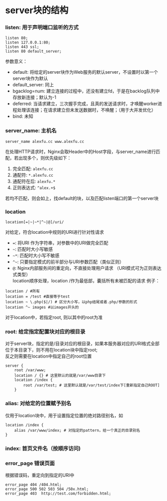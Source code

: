 # server块的结构

### listen: 用于声明端口监听的方式   
```lang=c
listen 80;
listen 127.0.0.1:80;
listen 443 ssl;
listen 80 default_server;
```
参数意义：
- default: 将给定的server块作为Web服务的默认server，不设置时以第一个server块作为默认
- default_server: 同上
- bgacklog=num: 建立连接的过程中，还没有建立fd，于是在backlog队列中存放新连接；默认为-1
- deferred: 当请求建立，三次握手完成，且真的发送请求时，才唤醒worker进程处理该连接；在请求建立但未发送数据时，不唤醒；（用于大并发优化）
- bind: 未知

### server_name: 主机名
```
server_name alexfu.cc www.alexfu.cc 
```
在处理HTTP请求时，Nginx会取Header中的Host字段，与server_name进行匹配，若出现多个，则优先级如下：
1) 完全匹配: `alexfu.cc`
2) 通配符: `*.alexfu.cc`
3) 通配符在后: `alexfu.*`
4) 正则表达式: `^alex.+$`

若均不匹配，则会如上，找default的块，以及匹配listen端口的第一个server块

### location
```
location[=|~|~*|^~|@]/uri/
```
对给定，符合location中规则的URI进行针对性请求
- `=`:  将URI 作为字符串，对参数中的URI做完全匹配
- `~`:  匹配时大小写敏感
- `~*`: 匹配时大小写不敏感
- `^~`: 只要指定模式的前半部分与URI参数匹配（类似正则）
- `@`:  Nginx内部服务间的重定向，不直接处理用户请求
（URI模式可为正则表达式类型）  
location顺序处理，location /作为最低部，囊括所有未被匹配的请求
例子：
```
location / #所有
location = /test #直接等于test 
location ~ \.php($|/) # 区分大小写，以php结尾或者.php/参数的形式
location ^~ images #以images开头的
```
对于location中，若指定root, 则以其中的root为准

### root: 给定指定配置块对应的根目录
对于server块，指定的是/目录对应的根目录，如果本服务器对应的URI格式全部位于本目录下，则不用在location块中指定root;  
反之则需要在location中指定自己的root位置
```
server {
    root /var/www;
    location / {} # 这里默认的就是/var/www目录下
    location /index {
        root /var/test; # 这里默认就是/var/test/index下[重新指定自己ROOT]
    }
```
### alias: 对给定的位置赋予别名
仅用于location块中，用于设置指定位置的绝对路径别名，如
```
location /index {
    alias /var/www/index; # 对指定的pattern，给一个真正的目录别名
}
```
### index: 首页文件名（按顺序访问)

### error_page 错误页面
根据错误码，重定向到指定的URI中
```
error_page 404 /404.html;
error_page 500 502 503 504 /50x.html;
error_page 403  http://test.com/forbidden.html;
  